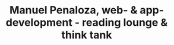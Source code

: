 ---
title: Manuel Penaloza, web- & app-development - reading lounge & think tank
headline: Lounge
path: "/lounge/"
layout: lounge
---